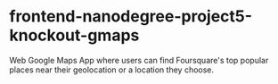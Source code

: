 # frontend-nanodegree-project5-knockout-gmaps
Web Google Maps App where users can find Foursquare's top popular places near their geolocation or a location they choose.
